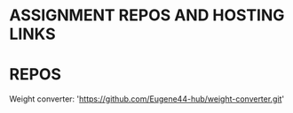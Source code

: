 # ASSIGNMENT REPOS AND HOSTING LINKS

# REPOS

Weight converter: 'https://github.com/Eugene44-hub/weight-converter.git'



